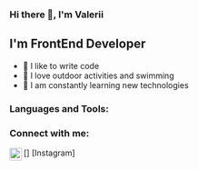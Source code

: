 ### Hi there 👋, I'm Valerii

## I'm FrontEnd Developer

- 💪 I like to write code
- 🎉 I love outdoor activities and swimming
- 🥅 I am constantly learning new technologies

### Languages and Tools:

<!-- HTML5

CSS3

Sass

Visual Studio Code

JavaScript -->

### Connect with me:
[<img align="left" alt="ruvick | Instagram" width="22px" src="https://www.instagram.com/ruvick_v" />] [Instagram]




<!--
**ruvick/ruvick** is a ✨ _special_ ✨ repository because its `README.md` (this file) appears on your GitHub profile.

Here are some ideas to get you started:

- 🔭 I’m currently working on ...
- 🌱 I’m currently learning ...
- 👯 I’m looking to collaborate on ...
- 🤔 I’m looking for help with ...
- 💬 Ask me about ...
- 📫 How to reach me: ...
- 😄 Pronouns: ...
- ⚡ Fun fact: ...
-->
